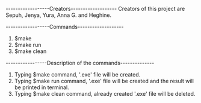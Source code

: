 ------------------Creators-------------------
Creators of this project are Sepuh, Jenya, Yura, Anna G. and Heghine.

------------------Commands-------------------

1. $make
2. $make run
3. $make clean

-----------------Description of the commands--------------

1. Typing $make command, '.exe' file will be created.
2. Typing $make run command, '.exe' file will be created and the result will be printed in terminal.
3. Typing $make clean command, already created '.exe' file will be deleted.

